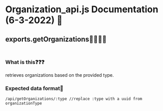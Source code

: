 # **Organization_api.js Documentation (6-3-2022) 🗿**
## exports.getOrganizations🗿🗿🗿🤏<br><br>
### What is this❓️❓️❓️
retrieves organizations based on the provided type.
### Expected data format📜
```
/api/getOrganizations/:type //replace :type with a uuid from organizationType 
```